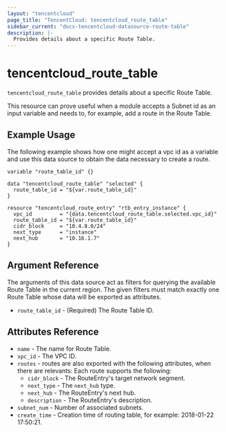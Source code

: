 ```yaml
---
layout: "tencentcloud"
page_title: "TencentCloud: tencentcloud_route_table"
sidebar_current: "docs-tencentcloud-datasource-route-table"
description: |-
  Provides details about a specific Route Table.
---
```


# tencentcloud_route_table

`tencentcloud_route_table` provides details about a specific Route Table.

This resource can prove useful when a module accepts a Subnet id as an input variable and needs to, for example, add a route in the Route Table.

## Example Usage

The following example shows how one might accept a vpc id as a variable and use this data source to obtain the data necessary to create a route.

```hcl
variable "route_table_id" {}

data "tencentcloud_route_table" "selected" {
  route_table_id = "${var.route_table_id}"
}

resource "tencentcloud_route_entry" "rtb_entry_instance" {
  vpc_id         = "{data.tencentcloud_route_table.selected.vpc_id}"
  route_table_id = "${var.route_table_id}"
  cidr_block     = "10.4.8.0/24"
  next_type      = "instance"
  next_hub       = "10.16.1.7"
}
```

## Argument Reference

The arguments of this data source act as filters for querying the available
Route Table in the current region. The given filters must match exactly one
Route Table whose data will be exported as attributes.

* `route_table_id` - (Required) The Route Table ID.

## Attributes Reference

* `name` - The name for Route Table.
* `vpc_id` - The VPC ID.
* `routes` - routes are also exported with the following attributes, when there are relevants: Each route supports the following:
  * `cidr_block` - The RouteEntry's target network segment.
  * `next_type` - The `next_hub` type.
  * `next_hub` - The RouteEntry's next hub.
  * `description` - The RouteEntry's description.
* `subnet_num` - Number of associated subnets.
* `create_time` - Creation time of routing table, for example: 2018-01-22 17:50:21.
